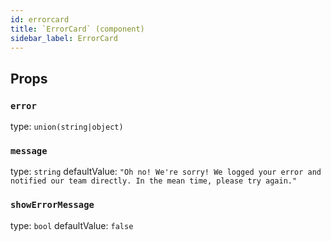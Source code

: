 ```yaml
---
id: errorcard
title: `ErrorCard` (component)
sidebar_label: ErrorCard
---
```



Props
-----

### `error`

type: `union(string|object)`


### `message`

type: `string`
defaultValue: `"Oh no! We're sorry! We logged your error and notified our team directly. In the mean time, please try again."`


### `showErrorMessage`

type: `bool`
defaultValue: `false`


